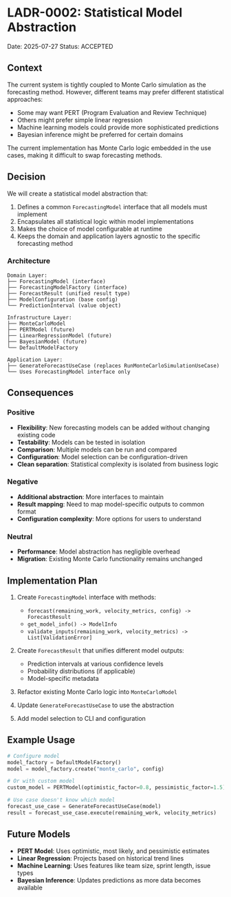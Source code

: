 # LADR-0002: Statistical Model Abstraction

Date: 2025-07-27
Status: ACCEPTED

## Context

The current system is tightly coupled to Monte Carlo simulation as the forecasting method. However, different teams may prefer different statistical approaches:
- Some may want PERT (Program Evaluation and Review Technique)
- Others might prefer simple linear regression
- Machine learning models could provide more sophisticated predictions
- Bayesian inference might be preferred for certain domains

The current implementation has Monte Carlo logic embedded in the use cases, making it difficult to swap forecasting methods.

## Decision

We will create a statistical model abstraction that:

1. Defines a common `ForecastingModel` interface that all models must implement
2. Encapsulates all statistical logic within model implementations
3. Makes the choice of model configurable at runtime
4. Keeps the domain and application layers agnostic to the specific forecasting method

### Architecture

```
Domain Layer:
├── ForecastingModel (interface)
├── ForecastingModelFactory (interface)
├── ForecastResult (unified result type)
├── ModelConfiguration (base config)
└── PredictionInterval (value object)

Infrastructure Layer:
├── MonteCarloModel
├── PERTModel (future)
├── LinearRegressionModel (future)
├── BayesianModel (future)
└── DefaultModelFactory

Application Layer:
├── GenerateForecastUseCase (replaces RunMonteCarloSimulationUseCase)
└── Uses ForecastingModel interface only
```

## Consequences

### Positive

- **Flexibility**: New forecasting models can be added without changing existing code
- **Testability**: Models can be tested in isolation
- **Comparison**: Multiple models can be run and compared
- **Configuration**: Model selection can be configuration-driven
- **Clean separation**: Statistical complexity is isolated from business logic

### Negative

- **Additional abstraction**: More interfaces to maintain
- **Result mapping**: Need to map model-specific outputs to common format
- **Configuration complexity**: More options for users to understand

### Neutral

- **Performance**: Model abstraction has negligible overhead
- **Migration**: Existing Monte Carlo functionality remains unchanged

## Implementation Plan

1. Create `ForecastingModel` interface with methods:
   - `forecast(remaining_work, velocity_metrics, config) -> ForecastResult`
   - `get_model_info() -> ModelInfo`
   - `validate_inputs(remaining_work, velocity_metrics) -> List[ValidationError]`

2. Create `ForecastResult` that unifies different model outputs:
   - Prediction intervals at various confidence levels
   - Probability distributions (if applicable)
   - Model-specific metadata

3. Refactor existing Monte Carlo logic into `MonteCarloModel`

4. Update `GenerateForecastUseCase` to use the abstraction

5. Add model selection to CLI and configuration

## Example Usage

```python
# Configure model
model_factory = DefaultModelFactory()
model = model_factory.create("monte_carlo", config)

# Or with custom model
custom_model = PERTModel(optimistic_factor=0.8, pessimistic_factor=1.5)

# Use case doesn't know which model
forecast_use_case = GenerateForecastUseCase(model)
result = forecast_use_case.execute(remaining_work, velocity_metrics)
```

## Future Models

- **PERT Model**: Uses optimistic, most likely, and pessimistic estimates
- **Linear Regression**: Projects based on historical trend lines
- **Machine Learning**: Uses features like team size, sprint length, issue types
- **Bayesian Inference**: Updates predictions as more data becomes available